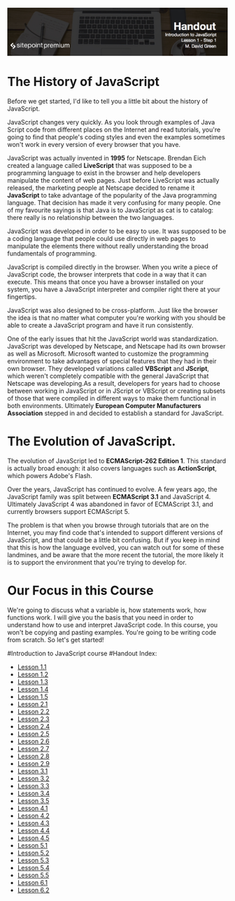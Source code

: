 ![](Introduction_to_JavaScript_handouts/headings/introjs1.1.jpg)

# The History of JavaScript

Before we get started, I'd like to tell you a little bit about the history of JavaScript.

JavaScript changes very quickly. As you look through examples of Java Script code from different places on the Internet and read tutorials, you're going to find that people's coding styles and even the examples sometimes won't work in every version of every browser that you have.

JavaScript was actually invented in **1995** for Netscape. Brendan Eich created a language called **LiveScript** that was supposed to be a programming language to exist in the browser and help developers manipulate the content of web pages. Just before LiveScript was actually released, the marketing people at Netscape decided to rename it **JavaScript** to take advantage of the popularity of the Java programming language. That decision has made it very confusing for many people. One of my favourite sayings is that Java is to JavaScript as cat is to catalog: there really is no relationship between the two languages.

JavaScript was developed in order to be easy to use. It was supposed to be a coding language that people could use directly in web pages to manipulate the elements there without really understanding the broad fundamentals of programming.

JavaScript is compiled directly in the browser. When you write a piece of JavaScript code, the browser interprets that code in a way that it can execute. This means that once you have a browser installed on your system, you have a JavaScript interpreter and compiler right there at your fingertips.

JavaScript was also designed to be cross-platform. Just like the browser the idea is that no matter what computer you're working with you should be able to create a JavaScript program and have it run consistently.

One of the early issues that hit the JavaScript world was standardization. JavaScript was developed by Netscape, and Netscape had its own browser as well as Microsoft. Microsoft wanted to customize the programming environment to take advantages of special features that they had in their own browser. They developed variations called **VBScript** and **JScript**, which weren't completely compatible with the general JavaScript that Netscape was developing.As a result, developers for years had to choose between working in JavaScript or in JScript or VBScript or creating subsets of those that were compiled in different ways to make them functional in both environments. Ultimately **European Computer Manufacturers Association** stepped in and decided to establish a standard for JavaScript.

# The Evolution of JavaScript.

The evolution of JavaScript led to **ECMAScript-262 Edition 1**. This standard is actually broad enough: it also covers languages such as **ActionScript**, which powers Adobe's Flash.

Over the years, JavaScript has continued to evolve. A few years ago, the JavaScript family was split between **ECMAScript 3.1** and JavaScript 4. Ultimately JavaScript 4 was abandoned in favor of ECMAScript 3.1, and currently browsers support ECMAScript 5.

The problem is that when you browse through tutorials that are on the Internet, you may find code that's intended to support different versions of JavaScript, and that could be a little bit confusing. But if you keep in mind that this is how the language evolved, you can watch out for some of these landmines, and be aware that the more recent the tutorial, the more likely it is to support the environment that you're trying to develop for.

# Our Focus in this Course

We're going to discuss what a variable is, how statements work, how functions work. I will give you the basis that you need in order to understand how to use and interpret JavaScript code. In this course, you won't be copying and pasting examples. You're going to be writing code from scratch. So let's get started!




#Introduction to JavaScript course
#Handout Index:

* [Lesson 1.1](Introduction_to_JavaScript_handouts/lesson1.1.md)
* [Lesson 1.2](Introduction_to_JavaScript_handouts/lesson1.2.md)
* [Lesson 1.3](Introduction_to_JavaScript_handouts/lesson1.3.md)
* [Lesson 1.4](Introduction_to_JavaScript_handouts/lesson1.4.md)
* [Lesson 1.5](Introduction_to_JavaScript_handouts/lesson1.5.md)
* [Lesson 2.1](Introduction_to_JavaScript_handouts/lesson2.1.md)
* [Lesson 2.2](Introduction_to_JavaScript_handouts/lesson2.2.md)
* [Lesson 2.3](Introduction_to_JavaScript_handouts/lesson2.3.md)
* [Lesson 2.4](Introduction_to_JavaScript_handouts/lesson2.4.md)
* [Lesson 2.5](Introduction_to_JavaScript_handouts/lesson2.5.md)
* [Lesson 2.6](Introduction_to_JavaScript_handouts/lesson2.6.md)
* [Lesson 2.7](Introduction_to_JavaScript_handouts/lesson2.7.md)
* [Lesson 2.8](Introduction_to_JavaScript_handouts/lesson2.8.md)
* [Lesson 2.9](Introduction_to_JavaScript_handouts/lesson2.9.md)
* [Lesson 3.1](Introduction_to_JavaScript_handouts/lesson3.1.md)
* [Lesson 3.2](Introduction_to_JavaScript_handouts/lesson3.2.md)
* [Lesson 3.3](Introduction_to_JavaScript_handouts/lesson3.3.md)
* [Lesson 3.4](Introduction_to_JavaScript_handouts/lesson3.4.md)
* [Lesson 3.5](Introduction_to_JavaScript_handouts/lesson3.5.md)
* [Lesson 4.1](Introduction_to_JavaScript_handouts/lesson4.1.md)
* [Lesson 4.2](Introduction_to_JavaScript_handouts/lesson4.2.md)
* [Lesson 4.3](Introduction_to_JavaScript_handouts/lesson4.3.md)
* [Lesson 4.4](Introduction_to_JavaScript_handouts/lesson4.4.md)
* [Lesson 4.5](Introduction_to_JavaScript_handouts/lesson4.5.md)
* [Lesson 5.1](Introduction_to_JavaScript_handouts/lesson5.1.md)
* [Lesson 5.2](Introduction_to_JavaScript_handouts/lesson5.2.md)
* [Lesson 5.3](Introduction_to_JavaScript_handouts/lesson5.3.md)
* [Lesson 5.4](Introduction_to_JavaScript_handouts/lesson5.4.md)
* [Lesson 5.5](Introduction_to_JavaScript_handouts/lesson5.5.md)
* [Lesson 6.1](Introduction_to_JavaScript_handouts/lesson6.1.md)
* [Lesson 6.2](Introduction_to_JavaScript_handouts/lesson6.2.md)


